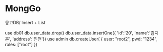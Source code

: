 # MongGo
몽고DB/ Insert + List

use db01
db.user_data.drop()
db.user_data.insertOne({ 'id':'20', 'name':'김지훈', 'address':'인천'})
use admin
db.createUser( { user: "root2", pwd: "1234", roles: ["root"] })
